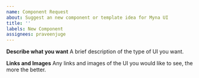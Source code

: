 ```yaml
---
name: Component Request
about: Suggest an new component or template idea for Myna UI
title: ''
labels: New Component
assignees: praveenjuge
---
```


**Describe what you want**
A brief description of the type of UI you want.

**Links and Images**
Any links and images of the UI you would like to see, the more the better.
